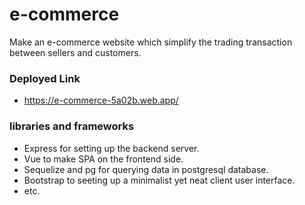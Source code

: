 # e-commerce
Make an e-commerce website which simplify the trading transaction between sellers and customers.

### Deployed Link
- https://e-commerce-5a02b.web.app/

### libraries and frameworks
- Express for setting up the backend server.
- Vue to make SPA on the frontend side.
- Sequelize and pg for querying data in postgresql database.
- Bootstrap to seeting up a minimalist yet neat client user interface.
- etc.